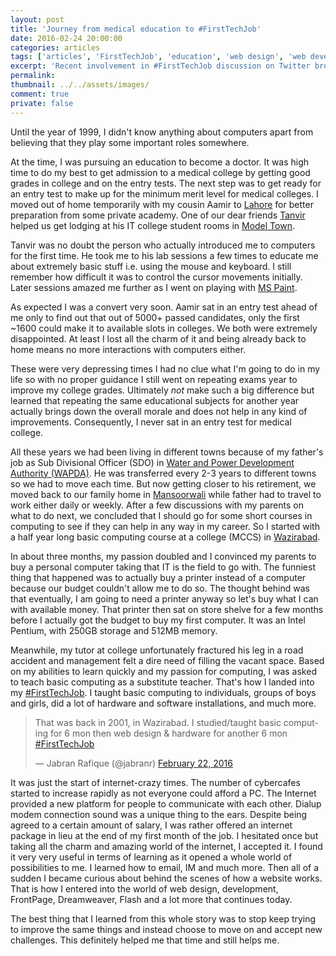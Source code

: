 ```yaml
---
layout: post
title: 'Journey from medical education to #FirstTechJob'
date: 2016-02-24 20:00:00
categories: articles
tags: ['articles', 'FirstTechJob', 'education', 'web design', 'web development']
excerpt: 'Recent involvement in #FirstTechJob discussion on Twitter brought out all nostalgic memories. Here I tell my life changing story from medical education to computing.'
permalink:
thumbnail: ../../assets/images/
comment: true
private: false
---
```


Until the year of 1999, I didn't know anything about computers apart from believing that they play some important roles somewhere.

At the time, I was pursuing an education to become a doctor. It was high time to do my best to get admission to a medical college by getting good grades in college and on the entry tests. The next step was to get ready for an entry test to make up for the minimum merit level for medical colleges. I moved out of home temporarily with my cousin Aamir to [Lahore](https://www.google.co.uk/?search=City+of+Lahore) for better preparation from some private academy. One of our dear friends [Tanvir](https://www.linkedin.com/in/tanvir-hussain-075a6275/) helped us get lodging at his IT college student rooms in [Model Town](https://www.google.co.uk?search=Model+Town,+City+of+Lahore).

Tanvir was no doubt the person who actually introduced me to computers for the first time. He took me to his lab sessions a few times to educate me about extremely basic stuff i.e. using the mouse and keyboard. I still remember how difficult it was to control the cursor movements initially. Later sessions amazed me further as I went on playing with [MS Paint](<https://en.wikipedia.org/wiki/Paint_(software)>).

As expected I was a convert very soon. Aamir sat in an entry test ahead of me only to find out that out of 5000+ passed candidates, only the first ~1600 could make it to available slots in colleges. We both were extremely disappointed. At least I lost all the charm of it and being already back to home means no more interactions with computers either.

These were very depressing times I had no clue what I'm going to do in my life so with no proper guidance I still went on repeating exams year to improve my college grades. Ultimately _not_ make such a big difference but learned that repeating the same educational subjects for another year actually brings down the overall morale and does not help in any kind of improvements. Consequently, I never sat in an entry test for medical college.

All these years we had been living in different towns because of my father's job as Sub Divisional Officer (SDO) in [Water and Power Development Authority (WAPDA)](http://wapda.gov.pk). He was transferred every 2-3 years to different towns so we had to move each time. But now getting closer to his retirement, we moved back to our family home in [Mansoorwali](https://goo.gl/maps/Y44gRm7rTvB2) while father had to travel to work either daily or weekly. After a few discussions with my parents on what to do next, we concluded that I should go for some short courses in computing to see if they can help in any way in my career. So I started with a half year long basic computing course at a college (MCCS) in [Wazirabad](https://goo.gl/maps/uGSKC6HhyiH2).

In about three months, my passion doubled and I convinced my parents to buy a personal computer taking that IT is the field to go with. The funniest thing that happened was to actually buy a printer instead of a computer because our budget couldn't allow me to do so. The thought behind was that eventually, I am going to need a printer anyway so let's buy what I can with available money. That printer then sat on store shelve for a few months before I actually got the budget to buy my first computer. It was an Intel Pentium, with 250GB storage and 512MB memory.

Meanwhile, my tutor at college unfortunately fractured his leg in a road accident and management felt a dire need of filling the vacant space. Based on my abilities to learn quickly and my passion for computing, I was asked to teach basic computing as a substitute teacher. That's how I landed into my [#FirstTechJob](https://twitter.com/search?q=%23FirstTechJob). I taught basic computing to individuals, groups of boys and girls, did a lot of hardware and software installations, and much more.

<blockquote class="twitter-tweet" data-lang="en"><p lang="en" dir="ltr">That was back in 2001, in Wazirabad. I studied/taught basic computing for 6 mon then web design &amp; hardware for another 6 mon <a href="https://twitter.com/hashtag/FirstTechJob?src=hash">#FirstTechJob</a></p>&mdash; Jabran Rafique (@jabranr) <a href="https://twitter.com/jabranr/status/701576318387933184">February 22, 2016</a></blockquote> <script async src="//platform.twitter.com/widgets.js" charset="utf-8"></script>

It was just the start of internet-crazy times. The number of cybercafes started to increase rapidly as not everyone could afford a PC. The Internet provided a new platform for people to communicate with each other. Dialup modem connection sound was a unique thing to the ears. Despite being agreed to a certain amount of salary, I was rather offered an internet package in lieu at the end of my first month of the job. I hesitated once but taking all the charm and amazing world of the internet, I accepted it. I found it very very useful in terms of learning as it opened a whole world of possibilities to me. I learned how to email, IM and much more. Then all of a sudden I became curious about behind the scenes of how a website works. That is how I entered into the world of web design, development, FrontPage, Dreamweaver, Flash and a lot more that continues today.

The best thing that I learned from this whole story was to stop keep trying to improve the same things and instead choose to move on and accept new challenges. This definitely helped me that time and still helps me.
